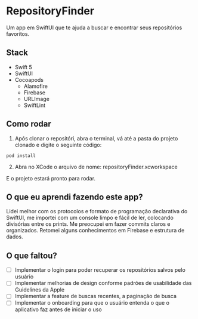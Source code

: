 # RepositoryFinder

Um app em SwiftUI que te ajuda a buscar e encontrar seus repositórios favoritos.

## Stack
 - Swift 5
 - SwiftUI
 - Cocoapods
   - Alamofire
   - Firebase
   - URLImage
   - SwiftLint
 

## Como rodar

1. Após clonar o repositóri, abra o terminal, vá até a pasta do projeto clonado e digite o seguinte código:

```
pod install
```

2. Abra no XCode o arquivo de nome: repositoryFinder.xcworkspace

E o projeto estará pronto para rodar.


## O que eu aprendi fazendo este app?

Lidei melhor com os protocolos e formato de programação declarativa do SwiftUI, me importei com um console limpo e fácil de ler, colocando divisórias entre os prints. Me preocupei em fazer commits claros e organizados. Retomei alguns conhecimentos em Firebase e estrutura de dados.

## O que faltou?

- [ ] Implementar o login para poder recuperar os repositórios salvos pelo usuário
- [ ] Implementar melhorias de design conforme padrões de usabilidade das Guidelines da Apple
- [ ] Implementar a feature de buscas recentes, a paginação de busca
- [ ] Implementar o onboarding para que o usuário entenda o que o aplicativo faz antes de iniciar o uso

